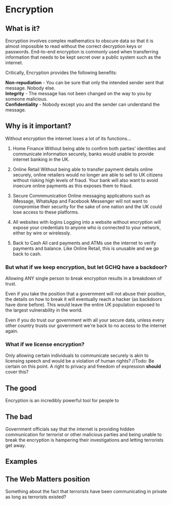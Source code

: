 # Encryption

## What is it?

Encryption involves complex mathematics to obscure data so that it is almost impossible to read without the correct decryption keys or passwords. End-to-end encryption is commonly used when transferring information that needs to be kept secret over a public system such as the internet.

Critically, Encryption provides the following benefits:

**Non-repudiation** - You can be sure that only the intended sender sent that message. Nobody else.  
**Integrity** - The message has not been changed on the way to you by someone malicious.  
**Confidentiality** - Nobody except you and the sender can understand the message.


## Why is it important?  
Without encryption the internet loses a lot of its functions...

1. Home Finance
Without being able to confirm both parties' identities and communicate information securely, banks would unable to provide internet banking in the UK.

2. Online Retail
Without being able to transfer payment details online securely, online retailers would no longer are able to sell to UK citizens without risking high levels of fraud. Your bank will also want to avoid insecure online payments as this exposes them to fraud.

3. Secure Commmunication
Online messaging applications such as iMessage, WhatsApp and Facebook Messenger will not want to compromise their security for the sake of one nation and the UK could lose access to these platforms.

4. All websites with logins
Logging into a website without encryption will expose your credentials to anyone who is connected to your network, either by wire or wirelessly. 

5. Back to Cash
All card payments and ATMs use the internet to verify payments and balance. Like Online Retail, this is unusable and we go back to cash.

### But what if we keep encryption, but let GCHQ have a backdoor?
Allowing ANY single person to break encryption results in a breakdown of trust.

Even if you take the position that a government will not abuse their position, the details on how to break it will eventually reach a hacker (as backdoors have done before). This would leave the entire UK population exposed to the largest vulnerability in the world.

Even if you do trust our government with all your secure data, unless every other country trusts our government we're back to no access to the internet again.

### What if we license encryption?
Only allowing certain individuals to communicate securely is akin to licensing speech and would be a violation of human rights? //Todo: Be certain on this point. A right to privacy and freedom of expression **should** cover this?

## The good  
Encryption is an incredibly powerful tool for people to 

## The bad  
Government officials say that the internet is providing hidden communication for terrorist or other malicious parties and being unable to break the encryption is hampering their investigations and letting terrorists get away.

## Examples

## The Web Matters position

Something about the fact that terrorists have been communicating in private as long as terrorists existed?
